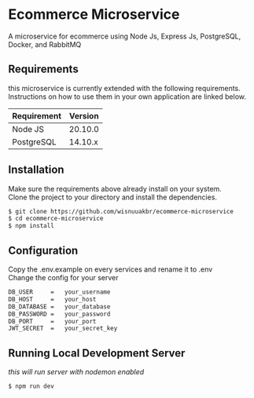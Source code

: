 # Ecommerce Microservice

A microservice for ecommerce using Node Js, Express Js, PostgreSQL, Docker, and RabbitMQ

## Requirements

this microservice is currently extended with the following requirements.  
Instructions on how to use them in your own application are linked below.

| Requirement | Version |
| ----------- | ------- |
| Node JS     | 20.10.0 |
| PostgreSQL  | 14.10.x |

## Installation

Make sure the requirements above already install on your system.  
Clone the project to your directory and install the dependencies.

```bash
$ git clone https://github.com/wisnuuakbr/ecommerce-microservice
$ cd ecommerce-microservice
$ npm install
```

## Configuration

Copy the .env.example on every services and rename it to .env  
Change the config for your server

```bash
DB_USER     =   your_username
DB_HOST     =   your_host
DB_DATABASE =   your_database
DB_PASSWORD =   your_password
DB_PORT     =   your_port
JWT_SECRET  =   your_secret_key
```

## Running Local Development Server

_this will run server with nodemon enabled_

```bash
$ npm run dev
```

<!-- ## Endpoints

These are the endpoints we will use to create, read, update and delete the course data.

```bash
DROP ENDPOINT HERE!
``` -->
